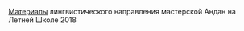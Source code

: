 [Материалы](https://agricolamz.github.io/2018_lingdan_organisation/) лингвистического направления мастерской Андан на Летней Школе 2018
